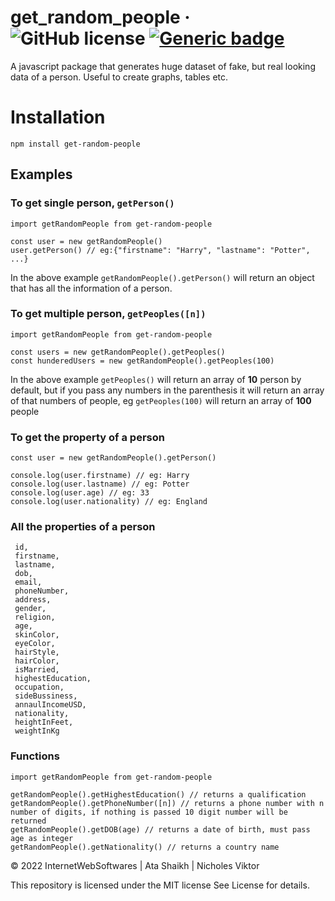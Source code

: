 # get_random_people &middot; ![GitHub license](https://img.shields.io/badge/license-MIT-blue.svg) [![Generic badge](https://img.shields.io/badge/version-1.0.1-<COLOR>.svg)](https://shields.io/)
A javascript package that generates huge dataset of fake, but real looking data of a person. Useful to create graphs, tables etc.
# Installation

```
npm install get-random-people
```

## Examples

### To get single person, `getPerson()`

```
import getRandomPeople from get-random-people

const user = new getRandomPeople()
user.getPerson() // eg:{"firstname": "Harry", "lastname": "Potter", ...}
```

In the above example `getRandomPeople().getPerson()` will return an object that has all the information of a person.

### To get multiple person, `getPeoples([n])`

```
import getRandomPeople from get-random-people

const users = new getRandomPeople().getPeoples() 
const hunderedUsers = new getRandomPeople().getPeoples(100)
```

In the above example ```getPeoples()``` will return an array of **10** person by default, but if you pass any numbers in the parenthesis it will return an array of that numbers of people, eg ```getPeoples(100)``` will return an array of **100** people

### To get the property of a person
```
const user = new getRandomPeople().getPerson()

console.log(user.firstname) // eg: Harry
console.log(user.lastname) // eg: Potter
console.log(user.age) // eg: 33
console.log(user.nationality) // eg: England
```

### All the properties of a person
```
 id,
 firstname,
 lastname,
 dob,
 email,
 phoneNumber,
 address,
 gender,
 religion,
 age,
 skinColor,
 eyeColor,
 hairStyle,
 hairColor,
 isMarried,
 highestEducation,
 occupation,
 sideBussiness,
 annaulIncomeUSD,
 nationality,
 heightInFeet,
 weightInKg
```

### Functions

```
import getRandomPeople from get-random-people

getRandomPeople().getHighestEducation() // returns a qualification
getRandomPeople().getPhoneNumber([n]) // returns a phone number with n number of digits, if nothing is passed 10 digit number will be returned
getRandomPeople().getDOB(age) // returns a date of birth, must pass age as integer
getRandomPeople().getNationality() // returns a country name

```

&copy; 2022 InternetWebSoftwares | Ata Shaikh | Nicholes Viktor

This repository is licensed under the MIT license
See License for details.